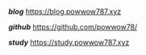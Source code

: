 ***blog***
https://blog.powwow787.xyz


***github***
https://github.com/powwow78/


***study***
https://study.powwow787.xyz
